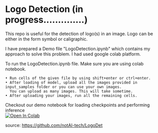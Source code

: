 # Logo Detection (in progress..............)
This repo is useful for the detection of logo(s) in an image. Logo can be either in the form symbol or caligraphic.

I have prepared a Demo file "LogoDetection.ipynb" which contains my approach to solve this problem. I had used google colab platform. 

To run the LogoDetection.ipynb file. Make sure you are using colab notebook.

    • Run cells of the given file by using shift+enter or ctrl+enter.
    • After loading of model, upload all the images provided in input_samples folder or you can use your own images. 
      You can upload as many images. This will take sometime.
    • After uploading your images, run all the remaining cells.

Checkout our demo notebook for loading checkpoints and performing inference <br>[![Open In Colab](https://colab.research.google.com/assets/colab-badge.svg)](https://colab.research.google.com/drive/1pcK8KWIdBy-ZiiEbmFBIGojWi6ru-6Gq?usp=sharing)<br>

source: https://github.com/notAI-tech/LogoDet

